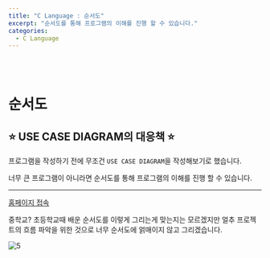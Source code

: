 ```yaml
---
title: "C Language : 순서도"
excerpt: "순서도를 통해 프로그램의 이해를 진행 할 수 있습니다."
categories:
  - C Language
---
```


<br>

<br>

# 순서도

## ⭐ USE CASE DIAGRAM의 대응책 ⭐

프로그램을 작성하기 전에 무조건 `USE CASE DIAGRAM`을 작성해보기로 했습니다.

너무 큰 프로그램이 아니라면 순서도를 통해 프로그램의 이해를 진행 할 수 있습니다.

------

<a href="http://draw.io"> 홈페이지 접속 </a>

중학교? 초등학교때 배운 순서도를 이렇게 그리는게 맞는지는 모르겠지만 얼추 프로젝트의 흐름 파악을 위한 것으로 너무 순서도에 얽매이지 않고 그리겠습니다.

![5](https://github.com/sehun98/TIL/assets/100746863/bac61fb9-7462-48a3-81ef-516b8339e779)

<br>

<br>

